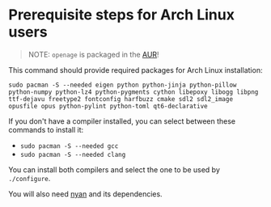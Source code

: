 # Prerequisite steps for Arch Linux users

> NOTE: `openage` is packaged in the [AUR](https://aur.archlinux.org/packages/openage-git/)!

This command should provide required packages for Arch Linux installation:

`sudo pacman -S --needed eigen python python-jinja python-pillow python-numpy python-lz4 python-pygments cython libepoxy libogg libpng ttf-dejavu freetype2 fontconfig harfbuzz cmake sdl2 sdl2_image opusfile opus python-pylint python-toml qt6-declarative`

If you don't have a compiler installed, you can select between these commands to install it:
 - `sudo pacman -S --needed gcc`
 - `sudo pacman -S --needed clang`

You can install both compilers and select the one to be used by `./configure`.

You will also need [nyan](https://github.com/SFTtech/nyan/blob/master/doc/building.md) and its dependencies.
